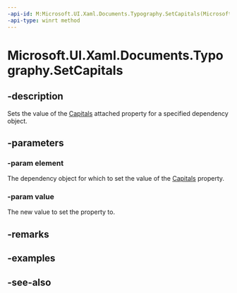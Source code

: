```yaml
---
-api-id: M:Microsoft.UI.Xaml.Documents.Typography.SetCapitals(Microsoft.UI.Xaml.DependencyObject,Microsoft.UI.Xaml.FontCapitals)
-api-type: winrt method
---
```


<!-- Method syntax
public void SetCapitals(Windows.UI.Xaml.DependencyObject element, Windows.UI.Xaml.FontCapitals value)
-->

# Microsoft.UI.Xaml.Documents.Typography.SetCapitals

## -description
Sets the value of the [Capitals](/uwp/api/microsoft.ui.xaml.documents.typography#xaml-attached-properties) attached property for a specified dependency object.

## -parameters
### -param element
The dependency object for which to set the value of the [Capitals](/uwp/api/microsoft.ui.xaml.documents.typography#xaml-attached-properties) property.

### -param value
The new value to set the property to.

## -remarks

## -examples

## -see-also
